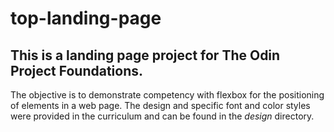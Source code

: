 # top-landing-page

## This is a landing page project for The Odin Project Foundations.

The objective is to demonstrate competency with flexbox for the positioning of elements in a web page. The design and specific font and color styles were provided in the curriculum and can be found in the *design* directory.